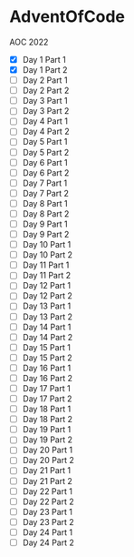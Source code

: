 # AdventOfCode
AOC 2022

- [x] Day 1 Part 1
- [x] Day 1 Part 2
- [ ] Day 2 Part 1
- [ ] Day 2 Part 2
- [ ] Day 3 Part 1
- [ ] Day 3 Part 2
- [ ] Day 4 Part 1
- [ ] Day 4 Part 2
- [ ] Day 5 Part 1
- [ ] Day 5 Part 2
- [ ] Day 6 Part 1
- [ ] Day 6 Part 2
- [ ] Day 7 Part 1
- [ ] Day 7 Part 2
- [ ] Day 8 Part 1
- [ ] Day 8 Part 2
- [ ] Day 9 Part 1
- [ ] Day 9 Part 2
- [ ] Day 10 Part 1
- [ ] Day 10 Part 2
- [ ] Day 11 Part 1
- [ ] Day 11 Part 2
- [ ] Day 12 Part 1
- [ ] Day 12 Part 2
- [ ] Day 13 Part 1
- [ ] Day 13 Part 2
- [ ] Day 14 Part 1
- [ ] Day 14 Part 2
- [ ] Day 15 Part 1
- [ ] Day 15 Part 2
- [ ] Day 16 Part 1
- [ ] Day 16 Part 2
- [ ] Day 17 Part 1
- [ ] Day 17 Part 2
- [ ] Day 18 Part 1
- [ ] Day 18 Part 2
- [ ] Day 19 Part 1
- [ ] Day 19 Part 2
- [ ] Day 20 Part 1
- [ ] Day 20 Part 2
- [ ] Day 21 Part 1
- [ ] Day 21 Part 2
- [ ] Day 22 Part 1
- [ ] Day 22 Part 2
- [ ] Day 23 Part 1
- [ ] Day 23 Part 2
- [ ] Day 24 Part 1
- [ ] Day 24 Part 2
